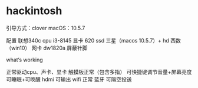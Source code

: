 # hackintosh

引导方式：clover
macOS：10.5.7


配置 联想340c
cpu i3-8145
显卡 620
ssd 三星（macos 10.5.7）+ hd 西数 （win10）
网卡 dw1820a 屏蔽针脚

what‘s working

正常驱动cpu、声卡、显卡
触摸板正常（包含多指）
可快捷键调节音量+屏幕亮度
可睡眠+可唤醒
hdmi 可输出
wifi 正常
蓝牙 可隔空投送

